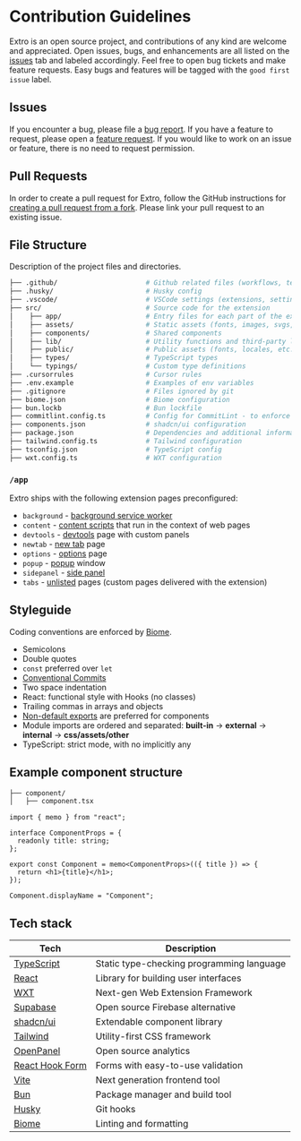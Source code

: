 # Contribution Guidelines

Extro is an open source project, and contributions of any kind are welcome and appreciated. Open issues, bugs, and enhancements are all listed on the [issues](https://github.com/turbostarter/extro/issues) tab and labeled accordingly. Feel free to open bug tickets and make feature requests. Easy bugs and features will be tagged with the `good first issue` label.

## Issues

If you encounter a bug, please file a [bug report](https://github.com/turbostarter/extro/issues/new?assignees=&labels=bug&projects=&template=bug_report.yml&title=%5BBug%5D%3A+). If you have a feature to request, please open a [feature request](https://github.com/turbostarter/extro/issues/new?assignees=&labels=request&projects=&template=feature_request.yml&title=%5BFeature%5D%3A+). If you would like to work on an issue or feature, there is no need to request permission.

## Pull Requests

In order to create a pull request for Extro, follow the GitHub instructions for [creating a pull request from a fork](https://help.github.com/en/github/collaborating-with-issues-and-pull-requests/creating-a-pull-request-from-a-fork). Please link your pull request to an existing issue.

## File Structure

Description of the project files and directories.

```bash
├── .github/                      # Github related files (workflows, templates)
├── .husky/                       # Husky config
├── .vscode/                      # VSCode settings (extensions, settings)
├── src/                          # Source code for the extension
│    ├── app/                     # Entry files for each part of the extension (background, popup, options, etc.)
│    ├── assets/                  # Static assets (fonts, images, svgs, etc.)
│    ├── components/              # Shared components
│    ├── lib/                     # Utility functions and third-party libraries
│    ├── public/                  # Public assets (fonts, locales, etc.)
│    ├── types/                   # TypeScript types
│    └── typings/                 # Custom type definitions
├── .cursorrules                  # Cursor rules
├── .env.example                  # Examples of env variables
├── .gitignore                    # Files ignored by git
├── biome.json                    # Biome configuration
├── bun.lockb                     # Bun lockfile
├── commitlint.config.ts          # Config for CommitLint - to enforce commit consistency
├── components.json               # shadcn/ui configuration
├── package.json                  # Dependencies and additional informations about the project
├── tailwind.config.ts            # Tailwind configuration
├── tsconfig.json                 # TypeScript config
├── wxt.config.ts                 # WXT configuration
```

### `/app`

Extro ships with the following extension pages preconfigured:

- `background` - [background service worker](https://wxt.dev/guide/essentials/entrypoints.html#background)
- `content` - [content scripts](https://wxt.dev/guide/essentials/content-scripts.html) that run in the context of web pages
- `devtools` - [devtools](https://wxt.dev/guide/essentials/entrypoints.html#devtools) page with custom panels
- `newtab` - [new tab](https://wxt.dev/guide/essentials/entrypoints.html#newtab) page
- `options` - [options](https://wxt.dev/guide/essentials/entrypoints.html#options) page
- `popup` - [popup](https://wxt.dev/guide/essentials/entrypoints.html#popup) window
- `sidepanel` - [side panel](https://wxt.dev/guide/essentials/entrypoints.html#side-panel)
- `tabs` - [unlisted](https://wxt.dev/guide/essentials/entrypoints.html#unlisted-pages) pages (custom pages delivered with the extension)

## Styleguide

Coding conventions are enforced by [Biome](biome.json).

- Semicolons
- Double quotes
- `const` preferred over `let`
- [Conventional Commits](https://www.conventionalcommits.org/en/v1.0.0/)
- Two space indentation
- React: functional style with Hooks (no classes)
- Trailing commas in arrays and objects
- [Non-default exports](https://humanwhocodes.com/blog/2019/01/stop-using-default-exports-javascript-module/) are preferred for components
- Module imports are ordered and separated: **built-in** -> **external** -> **internal** -> **css/assets/other**
- TypeScript: strict mode, with no implicitly any

## Example component structure

```bash
├── component/
│   ├── component.tsx
```

```tsx
import { memo } from "react";

interface ComponentProps = {
  readonly title: string;
};

export const Component = memo<ComponentProps>(({ title }) => {
  return <h1>{title}</h1>;
});

Component.displayName = "Component";
```


## Tech stack

| Tech                                           | Description                                                                   |
| ---------------------------------------------- | ----------------------------------------------------------------------------- |
| [TypeScript](https://www.typescriptlang.org/)  | Static type-checking programming language                                     |
| [React](https://reactjs.org/)                  | Library for building user interfaces                                          |
| [WXT](https://wxt.dev/)                        | Next-gen Web Extension Framework                                              |
| [Supabase](https://supabase.com/)              | Open source Firebase alternative                                              |
| [shadcn/ui](https://ui.shadcn.com/)            | Extendable component library                                                  |
| [Tailwind](https://tailwindcss.com/)           | Utility-first CSS framework                                                   |
| [OpenPanel](https://openpanel.dev/)            | Open source analytics                                                         |
| [React Hook Form](https://react-hook-form.com) | Forms with easy-to-use validation                                             |
| [Vite](https://vitejs.dev/)                    | Next generation frontend tool                                                 |
| [Bun](https://bun.sh/)                         | Package manager and build tool                                                |
| [Husky](https://github.com/typicode/husky)     | Git hooks                                                                     |
| [Biome](https://biomejs.dev/)                  | Linting and formatting                                                        |
